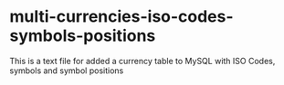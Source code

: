 multi-currencies-iso-codes-symbols-positions
============================================

This is a text file for added a currency table to MySQL with ISO Codes, symbols and symbol positions